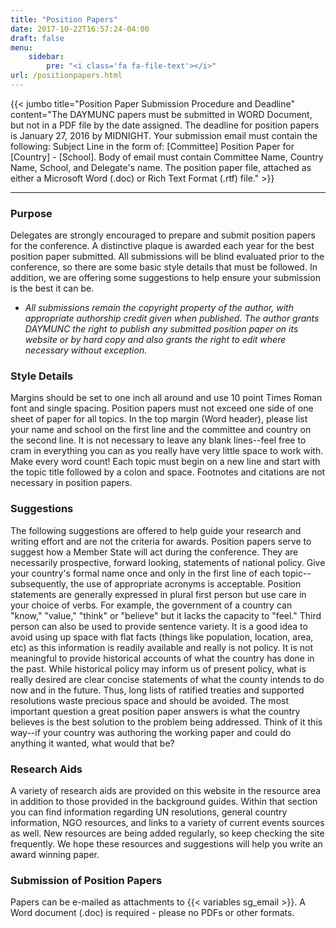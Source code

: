 ```yaml
---
title: "Position Papers"
date: 2017-10-22T16:57:24-04:00
draft: false
menu:
    sidebar:
        pre: "<i class='fa fa-file-text'></i>"
url: /positionpapers.html
---
```


{{< jumbo title="Position Paper Submission Procedure and Deadline"
          content="The DAYMUNC papers must be submitted in WORD Document, but not in a PDF file by the date assigned. The deadline for position papers is January 27, 2016 by MIDNIGHT. Your submission email must contain the following: Subject Line in the form of: [Committee] Position Paper for [Country] - [School]. Body of email must contain Committee Name, Country Name, School, and Delegate's name. The position paper file, attached as either a Microsoft Word (.doc) or Rich Text Format (.rtf) file." >}}


---

### Purpose
Delegates are strongly encouraged to prepare and submit position papers for the conference. A distinctive plaque is awarded each year for the best position paper submitted. All submissions will be blind evaluated prior to the conference, so there are some basic style details that must be followed. In addition, we are offering some suggestions to help ensure your submission is the best it can be.

* _All submissions remain the copyright property of the author, with appropriate authorship credit given when published. The author grants DAYMUNC the right to publish any submitted position paper on its website or by hard copy and also grants the right to edit where necessary without exception._

### Style Details
Margins should be set to one inch all around and use 10 point Times Roman font and single spacing. Position papers must not exceed one side of one sheet of paper for all topics. In the top margin (Word header), please list your name and school on the first line and the committee and country on the second line. It is not necessary to leave any blank lines--feel free to cram in everything you can as you really have very little space to work with. Make every word count! Each topic must begin on a new line and start with the topic title followed by a colon and space. Footnotes and citations are not necessary in position papers.

### Suggestions
The following suggestions are offered to help guide your research and writing effort and are not the criteria for awards. Position papers serve to suggest how a Member State will act during the conference. They are necessarily prospective, forward looking, statements of national policy.
Give your country's formal name once and only in the first line of each topic--subsequently, the use of appropriate acronyms is acceptable.
Position statements are generally expressed in plural first person but use care in your choice of verbs. For example, the government of a country can "know," "value," "think" or "believe" but it lacks the capacity to "feel." Third person can also be used to provide sentence variety.
It is a good idea to avoid using up space with flat facts (things like population, location, area, etc) as this information is readily available and really is not policy.
It is not meaningful to provide historical accounts of what the country has done in the past. While historical policy may inform us of present policy, what is really desired are clear concise statements of what the county intends to do now and in the future. Thus, long lists of ratified treaties and supported resolutions waste precious space and should be avoided.
The most important question a great position paper answers is what the country believes is the best solution to the problem being addressed. Think of it this way--if your country was authoring the working paper and could do anything it wanted, what would that be?


### Research Aids
A variety of research aids are provided on this website in the resource area in addition to those provided in the background guides. Within that section you can find information regarding UN resolutions, general country information, NGO resources, and links to a variety of current events sources as well. New resources are being added regularly, so keep checking the site frequently. We hope these resources and suggestions will help you write an award winning paper.


### Submission of Position Papers
Papers can be e-mailed as attachments to {{< variables sg_email >}}. A Word document (.doc) is required - please no PDFs or other formats.